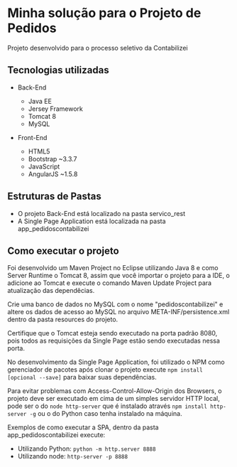 # Minha solução para o Projeto de Pedidos

Projeto desenvolvido para o processo seletivo da Contabilizei

## Tecnologias utilizadas

- Back-End 
	* Java EE
	* Jersey Framework
	* Tomcat 8
	* MySQL

- Front-End
	* HTML5
	* Bootstrap ~3.3.7
	* JavaScript
	* AngularJS ~1.5.8

## Estruturas de Pastas
- O projeto Back-End está localizado na pasta servico_rest
- A Single Page Application está localizada na pasta app_pedidoscontabilizei

## Como executar o projeto 

Foi desenvolvido um Maven Project no Eclipse utilizando Java 8 e como Server Runtime o Tomcat 8, 
assim que você importar o projeto para a IDE, o adicione ao Tomcat e execute o comando Maven Update Project 
para atualização das dependêcias.

Crie uma banco de dados no MySQL com o nome "pedidoscontabilizei" e altere os dados de acesso ao MySQL no arquivo
META-INF/persistence.xml dentro da pasta resources do projeto.

Certifique que o Tomcat esteja sendo executado na porta padrão 8080, pois todos as requisições da Single Page 
estão sendo executadas nessa porta.

No desenvolvimento da Single Page Application, foi utilizado o NPM como gerenciador de pacotes após clonar o 
projeto execute ```npm install [opcional --save]``` para baixar suas dependências.

Para evitar problemas com Access-Control-Allow-Origin dos Browsers, o projeto deve ser executado em cima de um
simples servidor HTTP local, pode ser o do ```node http-server``` que é instalado através 
```npm install http-server -g``` ou o do Python caso tenha instalado na máquina. 

Exemplos de como executar a SPA, dentro da pasta app_pedidoscontabilizei execute:

- Utilizando Python: ```python -m http.server 8888```
- Utilizando node: ```http-server -p 8888```


